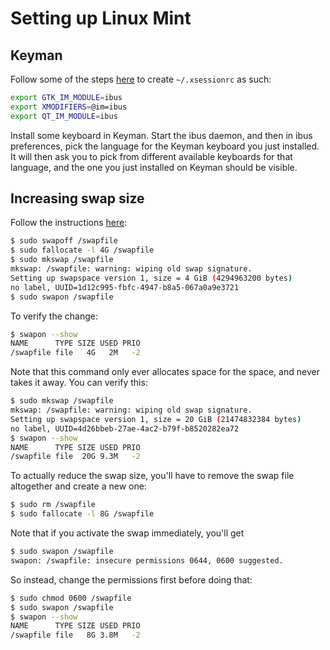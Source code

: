# Setting up Linux Mint

## Keyman

Follow some of the steps [here](https://help.keyman.com/knowledge-base/101) to create `~/.xsessionrc` as such:

```bash
export GTK_IM_MODULE=ibus
export XMODIFIERS=@im=ibus
export QT_IM_MODULE=ibus
```

Install some keyboard in Keyman. Start the ibus daemon, and then in ibus preferences, pick the language for the Keyman keyboard you just installed. It will then ask you to pick from different available keyboards for that language, and the one you just installed on Keyman should be visible.

## Increasing swap size

Follow the instructions [here](https://old.reddit.com/r/linuxmint/comments/uhjyir/how_to_increase_swap_size/i76gsi9/):

```bash
$ sudo swapoff /swapfile
$ sudo fallocate -l 4G /swapfile
$ sudo mkswap /swapfile
mkswap: /swapfile: warning: wiping old swap signature.
Setting up swapspace version 1, size = 4 GiB (4294963200 bytes)
no label, UUID=1d12c995-fbfc-4947-b8a5-067a0a9e3721
$ sudo swapon /swapfile
```

To verify the change:

```bash
$ swapon --show
NAME      TYPE SIZE USED PRIO
/swapfile file   4G   2M   -2
```

Note that this command only ever allocates space for the space, and never takes it away. You can verify this:

```bash
$ sudo mkswap /swapfile
mkswap: /swapfile: warning: wiping old swap signature.
Setting up swapspace version 1, size = 20 GiB (21474832384 bytes)
no label, UUID=4d26bbeb-27ae-4ac2-b79f-b8520282ea72
$ swapon --show
NAME      TYPE SIZE USED PRIO
/swapfile file  20G 9.3M   -2
```

To actually reduce the swap size, you'll have to remove the swap file altogether and create a new one:

```bash
$ sudo rm /swapfile
$ sudo fallocate -l 8G /swapfile
```

Note that if you activate the swap immediately, you'll get

```bash
$ sudo swapon /swapfile 
swapon: /swapfile: insecure permissions 0644, 0600 suggested.
```

So instead, change the permissions first before doing that:

```bash
$ sudo chmod 0600 /swapfile
$ sudo swapon /swapfile
$ swapon --show        
NAME      TYPE SIZE USED PRIO
/swapfile file   8G 3.8M   -2
```
